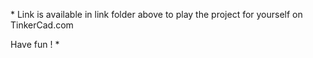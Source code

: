 \*
Link is available in link folder above to play the project for yourself on TinkerCad.com

Have fun !
\*
